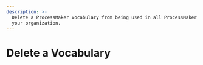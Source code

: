 ```yaml
---
description: >-
  Delete a ProcessMaker Vocabulary from being used in all ProcessMaker assets in
  your organization.
---
```


# Delete a Vocabulary

